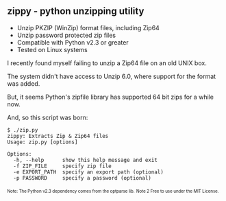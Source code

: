 zippy - python unzipping utility 
--------------------------------

- Unzip PKZIP (WinZip) format files, including Zip64
- Unzip password protected zip files
- Compatible with Python v2.3 or greater
- Tested on Linux systems

I recently found myself failing to unzip a Zip64 file on an old UNIX box.

The system didn't have access to Unzip 6.0, where support for the format was added.

But, it seems Python's zipfile library has supported 64 bit zips for a while now.

And, so this script was born: 

    $ ./zip.py
    zippy: Extracts Zip & Zip64 files
    Usage: zip.py [options]
    
    Options:
      -h, --help      show this help message and exit
      -f ZIP_FILE     specify zip file
      -e EXPORT_PATH  specify an export path (optional)
      -p PASSWORD     specify a password (optional)

<sub><sup>Note: The Python v2.3 dependency comes from the optparse lib.</sup></sub>
<sub><sup>Note 2 Free to use under the MIT License.</sup></sub>

